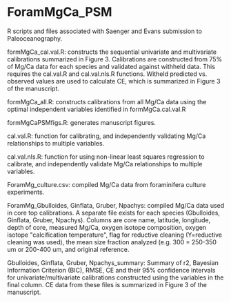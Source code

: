 # ForamMgCa_PSM
R scripts and files associated with Saenger and Evans submission to Paleoceanography.

formMgCa_cal.val.R: constructs the sequential univariate and multivariate calibrations summarized in Figure 3. Calibrations are constructed from 75% of Mg/Ca data for each species and validated against withheld data. This requires the cal.val.R and cal.val.nls.R functions. Witheld predicted vs. observed values are used to calculate CE, which is summarized in Figure 3 of the manuscript.

formMgCa_all.R: constructs calibrations from all Mg/Ca data using the optimal independent variables identified in formMgCa.cal.val.R

formMgCaPSMfigs.R: generates manuscript figures.

cal.val.R: function for calibrating, and independently validating Mg/Ca relationships to multiple variables.

cal.val.nls.R: function for using non-linear least squares regression to calibrate, and independently validate Mg/Ca relationships to multiple variables.

ForamMg_culture.csv: compiled Mg/Ca data from foraminifera culture experiments.

ForamMg_Gbulloides, Ginflata, Gruber, Npachys: compiled Mg/Ca data used in core top calibrations. A separate file exists for each species (Gbulloides, Ginflata, Gruber, Npachys). Columns are core name, latitude, longitude, depth of core, measured Mg/Ca, oxygen isotope composition, oxygen isotope "calcification temperature", flag for reductive cleaning (Y=reductive cleaning was used), the mean size fraction analyzed (e.g. 300 = 250-350 um or 200-400 um, and original reference.

Gbulloides, Ginflata, Gruber, Npachys_summary: Summary of r2, Bayesian Information Criterion (BIC), RMSE, CE and their 95% confidence intervals for univariate/multivariate calibrations constructed using the variables in the final column. CE data from these files is summarized in Figure 3 of the manuscript.
